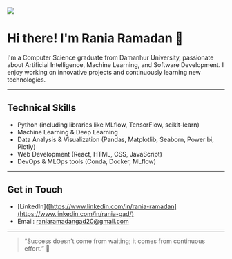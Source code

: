 <img src="https://capsule-render.vercel.app/api?type=waving&height=299&color=gradient&text=Hello,%20I'm%20Rania%20Ramadan%20Gad%20-nl-AI%20Engineer&textBg=false&fontAlign=65&fontAlignY=48&animation=blink" />


# Hi there! I'm Rania Ramadan 👋

I'm a Computer Science graduate from Damanhur University, passionate about Artificial Intelligence, Machine Learning, and Software Development. I enjoy working on innovative projects and continuously learning new technologies.

---

## Technical Skills
- Python (including libraries like MLflow, TensorFlow, scikit-learn)
- Machine Learning & Deep Learning
- Data Analysis & Visualization (Pandas, Matplotlib, Seaborn, Power bi, Plotly)
- Web Development (React, HTML, CSS, JavaScript)
- DevOps & MLOps tools (Conda, Docker, MLflow)

---


## Get in Touch
- [LinkedIn]([https://www.linkedin.com/in/rania-ramadan](https://www.linkedin.com/in/rania-gad/)
- Email: raniaramadangad20@gmail.com

---

> “Success doesn’t come from waiting; it comes from continuous effort.” 🚀
